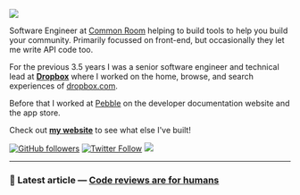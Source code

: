 ![](https://i.imgur.com/sg7sNtw.png)

Software Engineer at [Common Room](https://commonroom.io) helping to build tools to help you build your community. Primarily focussed on front-end, but occasionally they let me write API code too.

For the previous 3.5 years I was a senior software engineer and technical lead at **[Dropbox](https://dropbox.com)** where I worked on the home, browse, and search experiences of [dropbox.com](https://dropbox.com/h).

Before that I worked at [Pebble](https://en.wikipedia.org/wiki/Pebble_(watch)) on the developer documentation website and the app store.

Check out **[my website](https://matthewtole.com)** to see what else I've built!

[![GitHub followers](https://img.shields.io/github/followers/matthewtole?style=for-the-badge)](https://github.com/matthewtole) [![Twitter Follow](https://img.shields.io/twitter/follow/matthewtole?style=for-the-badge)](https://twitter.com/matthewtole) <a rel="me" href="https://hachyderm.io/@matthewtole"><img src="https://img.shields.io/mastodon/follow/109309299109549831?domain=https%3A%2F%2Fhachyderm.io&label=Mastodon&style=for-the-badge" /></a>

---

### 📘 Latest article &mdash; **[Code reviews are for humans](https://matthewtole.com/articles/code-reviews-are-for-humans/)**
